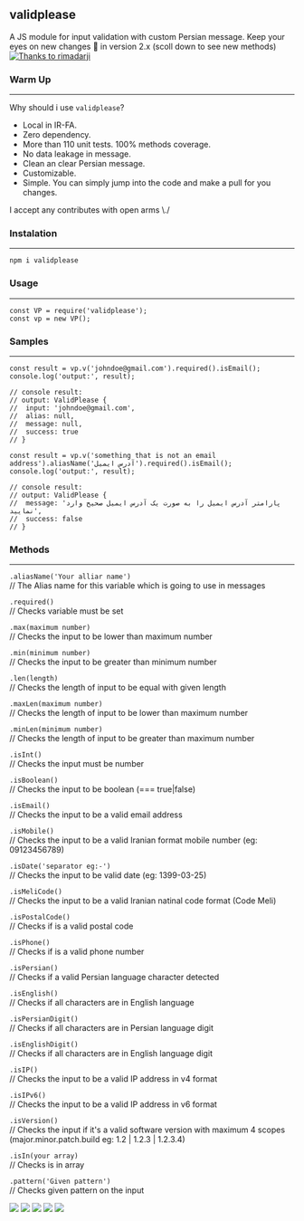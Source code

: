 validplease
------------
A JS module for input validation with custom Persian message.
Keep your eyes on new changes 🤩 in version 2.x (scoll down to see new methods)
[![Thanks to rimadarji](https://cdn.dribbble.com/users/2129809/screenshots/4788950/validate1.png "Thanks to rimadarji")](https://dribbble.com/rimadarji "Thanks to rimadarji")



### Warm Up
------------
Why should i use `validplease`?
 - Local in IR-FA.
 - Zero dependency.
 - More than 110 unit tests. 100% methods coverage.
 - No data leakage in message.
 - Clean an clear Persian message.
 - Customizable.
 - Simple. You can simply jump into the code and make a pull for you changes.

I accept any contributes with open arms \\./

### Instalation
------------
 ```
npm i validplease
 ```

### Usage
------------
 ```
 const VP = require('validplease');
 const vp = new VP();
 ```

### Samples
------------
```
const result = vp.v('johndoe@gmail.com').required().isEmail();
console.log('output:', result);

// console result:
// output: ValidPlease {
//  input: 'johndoe@gmail.com',
//  alias: null,
//  message: null,
//  success: true
// }
 ```

```
const result = vp.v('something that is not an email address').aliasName('آدرس ایمیل').required().isEmail();
console.log('output:', result);

// console result:
// output: ValidPlease {
//  message: 'پارامتر آدرس ایمیل را به صورت یک آدرس ایمیل صحیح وارد نمایید',
//  success: false
// }
```


### Methods
------------

```.aliasName('Your alliar name')```        
// The Alias name for this variable which is going to use in messages  

```.required()```                           
// Checks variable must be set  

```.max(maximum number)```                  
// Checks the input to be lower than maximum number  

```.min(minimum number)```                  
// Checks the input to be greater than minimum number 

```.len(length)```                          
// Checks the length of input to be equal with given length

```.maxLen(maximum number)```               
// Checks the length of input to be lower than maximum number  

```.minLen(minimum number)```               
// Checks the length of input to be greater than maximum number  

```.isInt()```                              
// Checks the input must be number  

```.isBoolean()```                          
// Checks the input to be boolean (=== true|false)  

```.isEmail()```                            
// Checks the input to be a valid email address  

```.isMobile()```                           
// Checks the input to be a valid Iranian format mobile number (eg: 09123456789)  

```.isDate('separator eg:-')```             
// Checks the input to be valid date (eg: 1399-03-25)  

```.isMeliCode()```                         
// Checks the input to be a valid Iranian natinal code format (Code Meli) 

```.isPostalCode()```                          
// Checks if is a valid postal code  

```.isPhone()```                          
// Checks if is a valid phone number  

```.isPersian()```                          
// Checks if a valid Persian language character detected 

```.isEnglish()```                          
// Checks if all characters are in English language  

```.isPersianDigit()```                     
// Checks if all characters are in Persian language digit  

```.isEnglishDigit()```                     
// Checks if all characters are in English language digit  

```.isIP()```                               
// Checks the input to be a valid IP address in v4 format  

```.isIPv6()```                             
// Checks the input to be a valid IP address in v6 format  

```.isVersion()```                          
// Checks the input if it's a valid software version with maximum 4 scopes (major.minor.patch.build eg: 1.2 | 1.2.3 | 1.2.3.4)  

```.isIn(your array)```             
// Checks is in array  

```.pattern('Given pattern')```             
// Checks given pattern on the input    


![](https://img.shields.io/github/stars/amindotb/validplease.svg) ![](https://img.shields.io/github/forks/amindotb/validplease.svg) ![](https://img.shields.io/github/tag/amindotb/validplease.svg) ![](https://img.shields.io/github/release/amindotb/validplease.svg) ![](https://img.shields.io/github/issues/amindotb/validplease.svg)